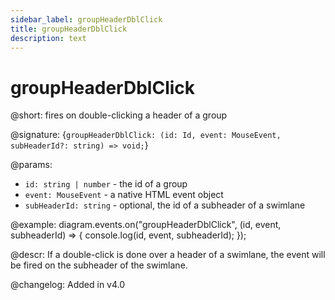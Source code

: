 ```yaml
---
sidebar_label: groupHeaderDblClick
title: groupHeaderDblClick
description: text
---
```


# groupHeaderDblClick

@short: fires on double-clicking a header of a group

@signature: {`groupHeaderDblClick: (id: Id, event: MouseEvent, subHeaderId?: string) => void;`}

@params:
- `id: string | number` - the id of a group
- `event: MouseEvent` - a native HTML event object
- `subHeaderId: string` - optional, the id of a subheader of a swimlane

@example:
diagram.events.on("groupHeaderDblClick", (id, event, subheaderId) => {
    console.log(id, event, subheaderId);
});

@descr:
If a double-click is done over a header of a swimlane, the event will be fired on the subheader of the swimlane.

@changelog:
Added in v4.0
